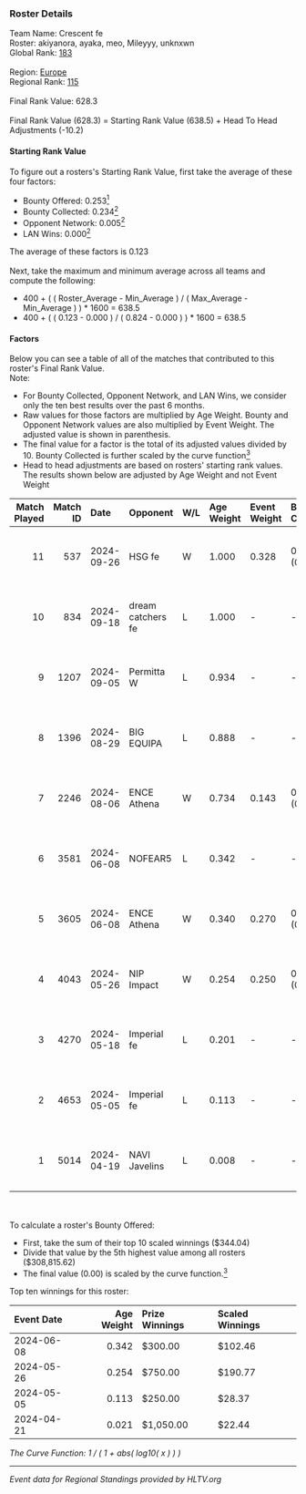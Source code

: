 ### Roster Details<br />
Team Name: Crescent fe<br />
Roster: akiyanora, ayaka, meo, Mileyyy, unknxwn<br />
Global Rank: [183](../../standings_global_2024_10_15.md)<br />
<br />
Region: [Europe]( ../../standings_europe_2024_10_15.md)<br />
Regional Rank: [115]( ../../standings_europe_2024_10_15.md)<br />
<br />
Final Rank Value:  628.3<br />
<br />
Final Rank Value (628.3) = Starting Rank Value (638.5) + Head To Head Adjustments (-10.2)<br />

#### Starting Rank Value<br />
To figure out a rosters's Starting Rank Value, first take the average of these four factors:<br />
- Bounty Offered: 0.253[<sup>1</sup>](#table2)
- Bounty Collected: 0.234[<sup>2</sup>](#table1)
- Opponent Network: 0.005[<sup>2</sup>](#table1)
- LAN Wins: 0.000[<sup>2</sup>](#table1)

The average of these factors is 0.123<br />
<br />
Next, take the maximum and minimum average across all teams and compute the following:<br />
- 400 + ( ( Roster_Average - Min_Average ) / ( Max_Average - Min_Average ) ) * 1600 = 638.5
- 400 + ( ( 0.123 - 0.000 ) / ( 0.824 - 0.000 ) ) * 1600 = 638.5


#### Factors<br />
Below you can see a table of all of the matches that contributed to this roster's Final Rank Value.<br />
Note:<br />

- For Bounty Collected, Opponent Network, and LAN Wins, we consider only the ten best results over the past 6 months.
- Raw values for those factors are multiplied by Age Weight. Bounty and Opponent Network values are also multiplied by Event Weight. The adjusted value is shown in parenthesis.
- The final value for a factor is the total of its adjusted values divided by 10. Bounty Collected is further scaled by the curve function[<sup>3</sup>](#curveFunction)
- Head to head adjustments are based on rosters' starting rank values. The results shown below are adjusted by Age Weight and not Event Weight
<span id="table1"></span><br />


| Match Played | Match ID | Date       | Opponent          | W/L | Age Weight | Event Weight | Bounty Collected | Opponent Network | LAN Wins  | H2H Adj. | Roster                                  |
| -: | -: | :- | :- | :- | :- | :- | :- | :- | :- | -: | :- |
|           11 |      537 | 2024-09-26 | HSG fe            | W   | 1.000      | 0.328        | 0.015 (0.005)    | 0.083 (0.027)    | 0 (0.000) |    18.54 | akiyanora, ayaka, meo, Mileyyy, unknxwn |
|           10 |      834 | 2024-09-18 | dream catchers fe | L   | 1.000      | -            | -                | -                | -         |   -10.23 | akiyanora, amore, meo, Mileyyy, unknxwn |
|            9 |     1207 | 2024-09-05 | Permitta W        | L   | 0.934      | -            | -                | -                | -         |   -16.13 | akiyanora, amore, meo, Mileyyy, unknxwn |
|            8 |     1396 | 2024-08-29 | BIG EQUIPA        | L   | 0.888      | -            | -                | -                | -         |   -12.53 | akiyanora, amore, meo, Mileyyy, unknxwn |
|            7 |     2246 | 2024-08-06 | ENCE Athena       | W   | 0.734      | 0.143        | 0.000 (0.000)    | 0.026 (0.003)    | 0 (0.000) |     9.43 | akiyanora, amore, ayaka, Margo, meo     |
|            6 |     3581 | 2024-06-08 | NOFEAR5           | L   | 0.342      | -            | -                | -                | -         |    -5.61 | akiyanora, amore, ayaka, Margo, meo     |
|            5 |     3605 | 2024-06-08 | ENCE Athena       | W   | 0.340      | 0.270        | 0.000 (0.000)    | 0.026 (0.002)    | 0 (0.000) |     4.50 | akiyanora, amore, ayaka, Margo, meo     |
|            4 |     4043 | 2024-05-26 | NIP Impact        | W   | 0.254      | 0.250        | 0.003 (0.000)    | 0.196 (0.012)    | 0 (0.000) |     4.41 | akiyanora, amore, ayaka, Margo, meo     |
|            3 |     4270 | 2024-05-18 | Imperial fe       | L   | 0.201      | -            | -                | -                | -         |    -1.59 | akiyanora, amore, ayaka, Margo, meo     |
|            2 |     4653 | 2024-05-05 | Imperial fe       | L   | 0.113      | -            | -                | -                | -         |    -0.90 | akiyanora, amore, ayaka, Margo, meo     |
|            1 |     5014 | 2024-04-19 | NAVI Javelins     | L   | 0.008      | -            | -                | -                | -         |    -0.09 | akiyanora, amore, ayaka, Margo, meo     |

<br />
<span id="table2"></span><br />
To calculate a roster's Bounty Offered:<br />

- First, take the sum of their top 10 scaled winnings ($344.04)
- Divide that value by the 5th highest value among all rosters ($308,815.62)
- The final value (0.00) is scaled by the curve function.[<sup>3</sup>](#curveFunction)

Top ten winnings for this roster:<br />

| Event Date | Age Weight | Prize Winnings | Scaled Winnings |
| :- | -: | :- | :- |
| 2024-06-08 |      0.342 | $300.00        | $102.46         |
| 2024-05-26 |      0.254 | $750.00        | $190.77         |
| 2024-05-05 |      0.113 | $250.00        | $28.37          |
| 2024-04-21 |      0.021 | $1,050.00      | $22.44          |


<span id="curveFunction"></span>_The Curve Function: 1 / ( 1 + abs( log10( x ) ) )_<br />

---
_Event data for Regional Standings provided by HLTV.org_<br />
